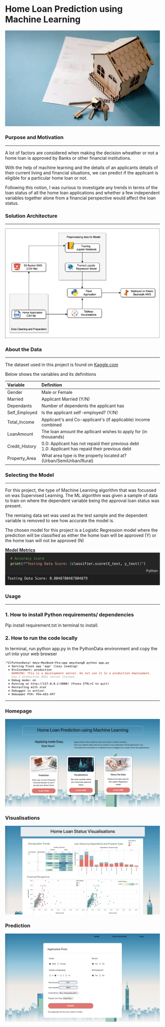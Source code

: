 # **Home Loan Prediction using Machine Learning**

![](images/home_loan.png)

<h3><b>Purpose and Motivation</b></h3>
<hr>
<p>A lot of factors are considered when making the decision wheather or not a home loan is approved by Banks or other financial institutions. 
</p>

<p>With the help of machine learning and the details of an applicants details of their current living and financial situations, we can predict if the applicant is eligible for a particular home loan or not.</p>

<p>Following this notion, I was curious to investigate any trends in terms of the loan status of all the home loan applications and whether a few independent variables together alone from a financial perspective would affect the loan status.</p>


<h3><b>Solution Architecture</b></h3>
<hr>

![](images/solution.png)



<h3><b>About the Data</b></h3>
<hr>
<p>The dataset used in this project is found on <a href="https://www.kaggle.com/">Kaggle.com</a></p>
<p>Below shows the variables and its definitions</p>

Variable|Definition|
|:----------|:----------|
|Gender|Male or Female|
|Married|Applicant Married (Y/N)|
|Dependants|Number of dependents the applicant has|
|Self_Employed|Is the applicant self-employed? (Y/N)|
|Total_Income|Applicant's and Co-applicant's (if applicable) income combined| 
|LoanAmount|The loan amount the apllicant wishes to apply for (in thousands)|
|Credit_History|0.0: Applicant has not repaid their previous debt<br> 1.0: Applicant has repaid their previous debt|
|Property_Area|What area type is the property located at? (Urban/SemiUrban/Rural)|

<h3><b>Selecting the Model</b></h3>
<hr>
<p>For this project, the type of Machine Learning algorithm that was focussed on was Supervised Learning. The ML algorithm was given a sample of data to train on where the dependent variable being the approval loan status was present.</p>
<p>The remiaing data set was used as the test sample and the dependent variable is removed to see how accurate the model is.</p>
<p>The chosen model for this project is a Logistic Regression model where the prediction will be classified as either the home loan will be approved (Y) or the home loan will not be approved (N)

<b><u>Model Metrics</u></b>
<br>
 ![](images/test.png)

<h3><b>Usage</b></h3>
<hr>

<h3><b>1. How to install Python requirements/ dependencies</b></h3>
  <p>Pip install requirement.txt in terminal to install.
<h3><b>2. How to run the code locally</b></h3>
  <p>In terminal, run python app.py in the PythonData environment and copy the url into your web browser

  ![](images/local.png)

<hr>
<h3><b>Homepage </b></h3>

  ![](images/homepage.png)

  <h3><b>Visualisations </b></h3>

  ![](images/visualisations.png)

   <h3><b>Prediction</b></h3>

  ![](images/predict.png)








